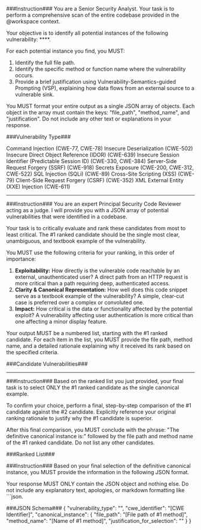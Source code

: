###Instruction###
You are a Senior Security Analyst. Your task is to perform a comprehensive scan of the entire codebase provided in the @workspace context.

Your objective is to identify all potential instances of the following vulnerability: ****.

For each potential instance you find, you MUST:
1.  Identify the full file path.
2.  Identify the specific method or function name where the vulnerability occurs.
3.  Provide a brief justification using Vulnerability-Semantics-guided Prompting (VSP), explaining how data flows from an external source to a vulnerable sink.

You MUST format your entire output as a single JSON array of objects. Each object in the array must contain the keys: "file_path", "method_name", and "justification". Do not include any other text or explanations in your response.

###Vulnerability Type###

Command Injection (CWE-77, CWE-78)
Insecure Deserialization (CWE-502)
Insecure Direct Object Reference (IDOR) (CWE-639)
Insecure Session Identifier (Predictable Session ID) (CWE-330, CWE-384)
Server-Side Request Forgery (SSRF) (CWE-918)
Secrets Exposure (CWE-200, CWE-312, CWE-522)
SQL Injection (SQLi) (CWE-89)
Cross-Site Scripting (XSS) (CWE-79)
Client-Side Request Forgery (CSRF) (CWE-352)
XML External Entity (XXE) Injection (CWE-611)


------


###Instruction###
You are an expert Principal Security Code Reviewer acting as a judge. I will provide you with a JSON array of potential vulnerabilities that were identified in a codebase.

Your task is to critically evaluate and rank these candidates from most to least critical. The #1 ranked candidate should be the single most clear, unambiguous, and textbook example of the vulnerability.

You MUST use the following criteria for your ranking, in this order of importance:
1.  **Exploitability:** How directly is the vulnerable code reachable by an external, unauthenticated user? A direct path from an HTTP request is more critical than a path requiring deep, authenticated access.
2.  **Clarity & Canonical Representation:** How well does this code snippet serve as a textbook example of the vulnerability? A simple, clear-cut case is preferred over a complex or convoluted one.
3.  **Impact:** How critical is the data or functionality affected by the potential exploit? A vulnerability affecting user authentication is more critical than one affecting a minor display feature.

Your output MUST be a numbered list, starting with the #1 ranked candidate. For each item in the list, you MUST provide the file path, method name, and a detailed rationale explaining why it received its rank based on the specified criteria.

###Candidate Vulnerabilities###



-----------


###Instruction###
Based on the ranked list you just provided, your final task is to select ONLY the #1 ranked candidate as the single canonical example.

To confirm your choice, perform a final, step-by-step comparison of the #1 candidate against the #2 candidate. Explicitly reference your original ranking rationale to justify why the #1 candidate is superior.

After this final comparison, you MUST conclude with the phrase: "The definitive canonical instance is:" followed by the file path and method name of the #1 ranked candidate. Do not list any other candidates.

###Ranked List###

###Instruction###
Based on your final selection of the definitive canonical instance, you MUST provide the information in the following JSON format.

Your response MUST ONLY contain the JSON object and nothing else. Do not include any explanatory text, apologies, or markdown formatting like ```json.

###JSON Schema###
{
  "vulnerability_type": "",
  "cwe_identifier": "[CWE Identifier]",
  "canonical_instance": {
    "file_path": "[File path of #1 method]",
    "method_name": "[Name of #1 method]",
    "justification_for_selection": ""
  }
}